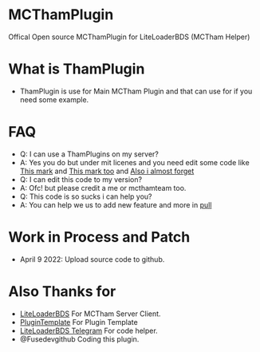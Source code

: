 # MCThamPlugin
Offical Open source MCThamPlugin for LiteLoaderBDS (MCTham Helper)
# What is ThamPlugin
* ThamPlugin is use for Main MCTham Plugin and that can use for if you need some example.
# FAQ
* Q: I can use a ThamPlugins on my server?
* A: Yes you do but under mit licenes and you need edit some code like [This mark](https://github.com/MCTham-Github/MCThamPlugin/blob/main/ThamPlugin/BanHim.cpp#L42) and [This mark too](https://github.com/MCTham-Github/MCThamPlugin/blob/main/ThamPlugin/BanHim.cpp#L86) and [Also i almost forget](https://github.com/MCTham-Github/MCThamPlugin/blob/main/ThamPlugin/BanHim.cpp#L94)
* Q: I can edit this code to my version?
* A: Ofc! but please credit a me or mcthamteam too.
* Q: This code is so sucks i can help you?
* A: You can help we us to add new feature and more in [pull](https://github.com/MCTham-Github/MCThamPlugin/pulls)
# Work in Process and Patch
* April 9 2022: Upload source code to github.
# Also Thanks for
* [LiteLoaderBDS](https://github.com/LiteLDev/LiteLoaderBDS) For MCTham Server Client.
* [PluginTemplate](https://github.com/LiteLDev/PluginTemplate) For Plugin Template
* [LiteLoaderBDS Telegram](https://t.me/LiteLoader) For code helper.
* @Fusedevgithub Coding this plugin.
